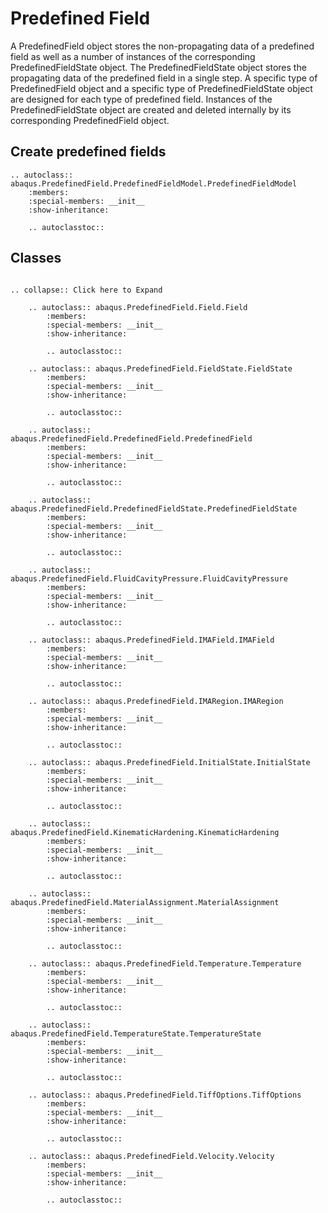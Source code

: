 # Predefined Field

A PredefinedField object stores the non-propagating data of a predefined field as well as a number of instances of the corresponding PredefinedFieldState object. The PredefinedFieldState object stores the propagating data of the predefined field in a single step. A specific type of PredefinedField object and a specific type of PredefinedFieldState object are designed for each type of predefined field. Instances of the PredefinedFieldState object are created and deleted internally by its corresponding PredefinedField object.

## Create predefined fields

```{eval-rst}
.. autoclass:: abaqus.PredefinedField.PredefinedFieldModel.PredefinedFieldModel
    :members:
    :special-members: __init__
    :show-inheritance:

    .. autoclasstoc::
```

## Classes

```{eval-rst}

.. collapse:: Click here to Expand

    .. autoclass:: abaqus.PredefinedField.Field.Field
        :members:
        :special-members: __init__
        :show-inheritance:

        .. autoclasstoc::

    .. autoclass:: abaqus.PredefinedField.FieldState.FieldState
        :members:
        :special-members: __init__
        :show-inheritance:

        .. autoclasstoc::

    .. autoclass:: abaqus.PredefinedField.PredefinedField.PredefinedField
        :members:
        :special-members: __init__
        :show-inheritance:

        .. autoclasstoc::

    .. autoclass:: abaqus.PredefinedField.PredefinedFieldState.PredefinedFieldState
        :members:
        :special-members: __init__
        :show-inheritance:

        .. autoclasstoc::

    .. autoclass:: abaqus.PredefinedField.FluidCavityPressure.FluidCavityPressure
        :members:
        :special-members: __init__
        :show-inheritance:

        .. autoclasstoc::

    .. autoclass:: abaqus.PredefinedField.IMAField.IMAField
        :members:
        :special-members: __init__
        :show-inheritance:

        .. autoclasstoc::

    .. autoclass:: abaqus.PredefinedField.IMARegion.IMARegion
        :members:
        :special-members: __init__
        :show-inheritance:

        .. autoclasstoc::

    .. autoclass:: abaqus.PredefinedField.InitialState.InitialState
        :members:
        :special-members: __init__
        :show-inheritance:

        .. autoclasstoc::

    .. autoclass:: abaqus.PredefinedField.KinematicHardening.KinematicHardening
        :members:
        :special-members: __init__
        :show-inheritance:

        .. autoclasstoc::

    .. autoclass:: abaqus.PredefinedField.MaterialAssignment.MaterialAssignment
        :members:
        :special-members: __init__
        :show-inheritance:

        .. autoclasstoc::

    .. autoclass:: abaqus.PredefinedField.Temperature.Temperature
        :members:
        :special-members: __init__
        :show-inheritance:

        .. autoclasstoc::

    .. autoclass:: abaqus.PredefinedField.TemperatureState.TemperatureState
        :members:
        :special-members: __init__
        :show-inheritance:

        .. autoclasstoc::

    .. autoclass:: abaqus.PredefinedField.TiffOptions.TiffOptions
        :members:
        :special-members: __init__
        :show-inheritance:

        .. autoclasstoc::

    .. autoclass:: abaqus.PredefinedField.Velocity.Velocity
        :members:
        :special-members: __init__
        :show-inheritance:

        .. autoclasstoc::
```
